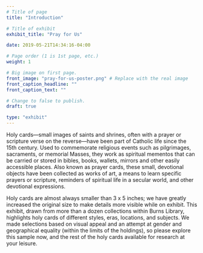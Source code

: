 ```yaml
---
# Title of page
title: "Introduction"

# Title of exhibit
exhibit_title: "Pray for Us"

date: 2019-05-21T14:34:16-04:00

# Page order (1 is 1st page, etc.)
weight: 1

# Big image on first page.
front_image: "pray-for-us-poster.png" # Replace with the real image
front_caption_headline: ""
front_caption_text: ""

# Change to false to publish.
draft: true

type: "exhibit"
---
```


Holy cards—small images of saints and shrines, often with a prayer or scripture verse on the reverse—have been part of Catholic life since the 15th century. Used to commemorate religious events such as pilgrimages, sacraments, or memorial Masses, they work as spiritual mementos that can be carried or stored in bibles, books, wallets, mirrors and other easily accessible places. Also known as prayer cards, these small, devotional objects have been collected as works of art, a means to learn specific prayers or scripture, reminders of spiritual life in a secular world, and other devotional expressions.

Holy cards are almost always smaller than 3 x 5 inches; we have greatly increased the original size to make details more visible while on exhibit. This exhibit, drawn from more than a dozen collections within Burns Library, highlights holy cards of different styles, eras, locations, and subjects. We made selections based on visual appeal and an attempt at gender and geographical equality (within the limits of the holdings), so please explore this sample now, and the rest of the holy cards available for research at your leisure.
